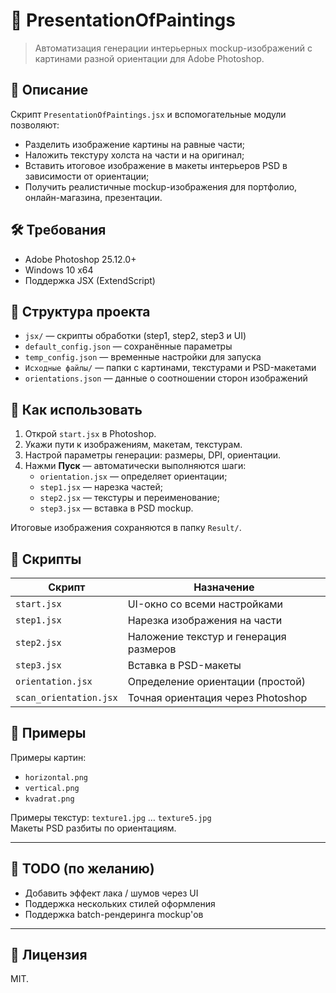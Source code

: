 # 🎨 PresentationOfPaintings

> Автоматизация генерации интерьерных mockup-изображений с картинами разной ориентации для Adobe Photoshop.

## 📌 Описание

Скрипт `PresentationOfPaintings.jsx` и вспомогательные модули позволяют:
- Разделить изображение картины на равные части;
- Наложить текстуру холста на части и на оригинал;
- Вставить итоговое изображение в макеты интерьеров PSD в зависимости от ориентации;
- Получить реалистичные mockup-изображения для портфолио, онлайн-магазина, презентации.

## 🛠 Требования

- Adobe Photoshop 25.12.0+
- Windows 10 x64
- Поддержка JSX (ExtendScript)

## 📂 Структура проекта

- `jsx/` — скрипты обработки (step1, step2, step3 и UI)
- `default_config.json` — сохранённые параметры
- `temp_config.json` — временные настройки для запуска
- `Исходные файлы/` — папки с картинами, текстурами и PSD-макетами
- `orientations.json` — данные о соотношении сторон изображений

## 🚀 Как использовать

1. Открой `start.jsx` в Photoshop.
2. Укажи пути к изображениям, макетам, текстурам.
3. Настрой параметры генерации: размеры, DPI, ориентации.
4. Нажми **Пуск** — автоматически выполняются шаги:
   - `orientation.jsx` — определяет ориентации;
   - `step1.jsx` — нарезка частей;
   - `step2.jsx` — текстуры и переименование;
   - `step3.jsx` — вставка в PSD mockup.

Итоговые изображения сохраняются в папку `Result/`.

## 🧩 Скрипты

| Скрипт             | Назначение                         |
|--------------------|------------------------------------|
| `start.jsx`        | UI-окно со всеми настройками       |
| `step1.jsx`        | Нарезка изображения на части       |
| `step2.jsx`        | Наложение текстур и генерация размеров |
| `step3.jsx`        | Вставка в PSD-макеты               |
| `orientation.jsx`  | Определение ориентации (простой)   |
| `scan_orientation.jsx` | Точная ориентация через Photoshop |

## 📸 Примеры

Примеры картин:
- `horizontal.png`
- `vertical.png`
- `kvadrat.png`

Примеры текстур: `texture1.jpg` … `texture5.jpg`  
Макеты PSD разбиты по ориентациям.

---

## 🧷 TODO (по желанию)

- Добавить эффект лака / шумов через UI
- Поддержка нескольких стилей оформления
- Поддержка batch-рендеринга mockup'ов

---

## 📄 Лицензия

MIT.
